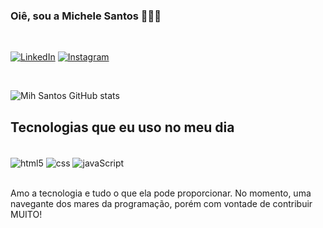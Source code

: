 ### Oiê, sou a Michele Santos 🙋🏾‍♀️
<br>

[![LinkedIn](https://img.shields.io/badge/LinkedIn-0077B5?style=for-the-badge&logo=linkedin&logoColor=white)](https://linkedin.com/in/michele-santos-1906411b3/)
[![Instagram](https://img.shields.io/badge/Instagram-E4405F?style=for-the-badge&logo=instagram&logoColor=white)](https://instagram.com/mi.santoz)

<br>

![Mih Santos GitHub stats](https://github-readme-stats.vercel.app/api?username=mihssantos&show_icons=true&theme=gruvbox)

## Tecnologias que eu uso no meu dia

<div style="display: inline_block"><br>
    <img align="center" alt="html5" src="https://img.shields.io/badge/HTML5-E34F26?style=for-the-badge&logo=html5&logoColor=white" />
    <img align="center" alt="css" src="https://img.shields.io/badge/CSS3-1572B6?style=for-the-badge&logo=css3&logoColor=white" />
    <img align="center" alt="javaScript" src="https://img.shields.io/badge/JavaScript-F7DF1E?style=for-the-badge&logo=javascript&logoColor=black" />

    
</div>
<br>

Amo a tecnologia e tudo o que ela pode proporcionar. No momento, uma navegante dos mares da programação, porém com vontade de contribuir MUITO!
